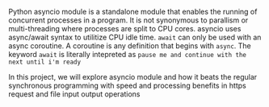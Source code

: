 Python asyncio module is a standalone module that enables the running of concurrent processes in a program. It  is not synonymous to parallism or multi-threading where processes are split to CPU cores. asyncio uses async/await syntax to utilitize CPU idle time.
`await` can only be used with an async coroutine. A coroutine is any definition that begins with `async`. The keyword `await` is literally intepreted as `pause me and continue with the next until i'm ready`

In this project, we will explore asyncio module and how it beats the regular synchronous programming with speed and processing benefits in https request and file input output operations